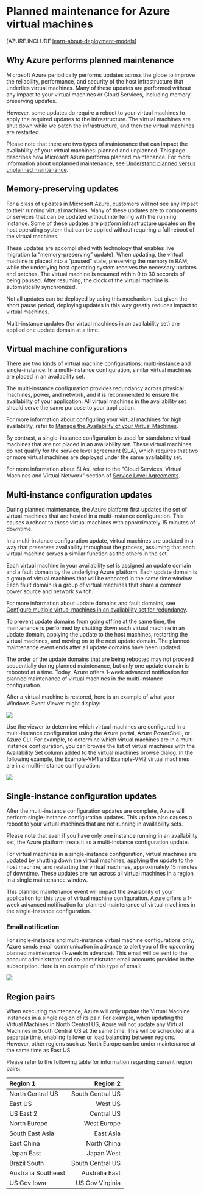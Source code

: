 <properties
	pageTitle="Planned maintenance for Azure VMs | Microsoft Azure"
	description="Understand what Azure planned maintenance is and how it affects your virtual machines running in Azure."
	services="virtual-machines"
	documentationCenter=""
	authors="drewm"
	manager="timlt"
	editor=""
	tags="azure-service-management,azure-resource-manager"/>

<tags
	ms.service="virtual-machines"
	ms.workload="infrastructure-services"
	ms.tgt_pltfrm="vm-multiple"
	ms.devlang="na"
	ms.topic="article"
	ms.date="01/05/2016"
	ms.author="drewm"/>


# Planned maintenance for Azure virtual machines

[AZURE.INCLUDE [learn-about-deployment-models](../../includes/learn-about-deployment-models-both-include.md)]

## Why Azure performs planned maintenance

Microsoft Azure periodically performs updates across the globe to improve the reliability, performance, and security of the host infrastructure that underlies virtual machines. Many of these updates are performed without any impact to your virtual machines or Cloud Services, including memory-preserving updates.

However, some updates do require a reboot to your virtual machines to apply the required updates to the infrastructure. The virtual machines are shut down while we patch the infrastructure, and then the virtual machines are restarted.

Please note that there are two types of maintenance that can impact the availability of your virtual machines: planned and unplanned. This page describes how Microsoft Azure performs planned maintenance. For more information about unplanned maintenance, see [Understand planned versus unplanned maintenance](virtual-machines-manage-availability.md).

## Memory-preserving updates

For a class of updates in Microsoft Azure, customers will not see any impact to their running virtual machines. Many of these updates are to components or services that can be updated without interfering with the running instance. Some of these updates are platform infrastructure updates on the host operating system that can be applied without requiring a full reboot of the virtual machines.

These updates are accomplished with technology that enables live migration (a “memory-preserving” update). When updating, the virtual machine is placed into a “paused” state, preserving the memory in RAM, while the underlying host operating system receives the necessary updates and patches. The virtual machine is resumed within 9 to 30 seconds of being paused. After resuming, the clock of the virtual machine is automatically synchronized.

Not all updates can be deployed by using this mechanism, but given the short pause period, deploying updates in this way greatly reduces impact to virtual machines.

Multi-instance updates (for virtual machines in an availability set) are applied one update domain at a time.  

## Virtual machine configurations

There are two kinds of virtual machine configurations: multi-instance and single-instance. In a multi-instance configuration, similar virtual machines are placed in an availability set.

The multi-instance configuration provides redundancy across physical machines, power, and network, and it is recommended to ensure the availability of your application. All virtual machines in the availability set should serve the same purpose to your application.

For more information about configuring your virtual machines for high availability, refer to [Manage the Availability of your Virtual Machines](virtual-machines-manage-availability.md).

By contrast, a single-instance configuration is used for standalone virtual machines that are not placed in an availability set. These virtual machines do not qualify for the service level agreement (SLA), which requires that two or more virtual machines are deployed under the same availability set.

For more information about SLAs, refer to the "Cloud Services, Virtual Machines and Virtual Network" section of [Service Level Agreements](https://azure.microsoft.com/support/legal/sla/).


## Multi-instance configuration updates

During planned maintenance, the Azure platform first updates the set of virtual machines that are hosted in a multi-instance configuration. This causes a reboot to these virtual machines with approximately 15 minutes of downtime.

In a multi-instance configuration update, virtual machines are updated in a way that preserves availability throughout the process, assuming that each virtual machine serves a similar function as the others in the set.

Each virtual machine in your availability set is assigned an update domain and a fault domain by the underlying Azure platform. Each update domain is a group of virtual machines that will be rebooted in the same time window. Each fault domain is a group of virtual machines that share a common power source and network switch.

For more information about update domains and fault domains, see [Configure multiple virtual machines in an availability set for redundancy](virtual-machines-manage-availability.md#configure-multiple-virtual-machines-in-an-availability-set-for-redundancy).

To prevent update domains from going offline at the same time, the maintenance is performed by shutting down each virtual machine in an update domain, applying the update to the host machines, restarting the virtual machines, and moving on to the next update domain. The planned maintenance event ends after all update domains have been updated.

The order of the update domains that are being rebooted may not proceed sequentially during planned maintenance, but only one update domain is rebooted at a time. Today, Azure offers 1-week advanced notification for planned maintenance of virtual machines in the multi-instance configuration.

After a virtual machine is restored, here is an example of what your Windows Event Viewer might display:

<!--Image reference-->
![][image2]

Use the viewer to determine which virtual machines are configured in a multi-instance configuration using the Azure portal, Azure PowerShell, or Azure CLI. For example, to determine which virtual machines are in a multi-instance configuration, you can browse the list of virtual machines with the Availability Set column added to the virtual machines browse dialog. In the following example, the Example-VM1 and Example-VM2 virtual machines are in a muilti-instance configuration:

<!--Image reference-->
![][image4]

## Single-instance configuration updates

After the multi-instance configuration updates are complete, Azure will perform single-instance configuration updates. This update also causes a reboot to your virtual machines that are not running in availability sets.

Please note that even if you have only one instance running in an availability set, the Azure platform treats it as a multi-instance configuration update.

For virtual machines in a single-instance configuration, virtual machines are updated by shutting down the virtual machines, applying the update to the host machine, and restarting the virtual machines, approximately 15 minutes of downtime. These updates are run across all virtual machines in a region in a single maintenance window.

This planned maintenance event will impact the availability of your application for this type of virtual machine configuration. Azure offers a 1-week advanced notification for planned maintenance of virtual machines in the single-instance configuration.

### Email notification

For single-instance and multi-instance virtual machine configurations only, Azure sends email communication in advance to alert you of the upcoming planned maintenance (1-week in advance). This email will be sent to the account administrator and co-administrator email accounts provided in the subscription. Here is an example of this type of email:

<!--Image reference-->
![][image1]

## Region pairs

When executing maintenance, Azure will only update the Virtual Machine instances in a single region of its pair. For example, when updating the Virtual Machines in North Central US, Azure will not update any Virtual Machines in South Central US at the same time. This will be scheduled at a separate time, enabling failover or load balancing between regions. However, other regions such as North Europe can be under maintenance at the same time as East US.

Please refer to the following table for information regarding current region pairs:

Region 1 | Region 2
:----- | ------:
North Central US | South Central US
East US | West US
US East 2 | Central US
North Europe | West Europe
South East Asia | East Asia
East China | North China
Japan East | Japan West
Brazil South | South Central US
Australia Southeast | Australia East
US Gov Iowa | US Gov Virginia

<!--Anchors-->
[image1]: ./media/virtual-machines-planned-maintenance/vmplanned1.png
[image2]: ./media/virtual-machines-planned-maintenance/EventViewerPostReboot.png
[image3]: ./media/virtual-machines-planned-maintenance/RegionPairs.PNG
[image4]: ./media/virtual-machines-planned-maintenance/AvailabilitySetExample.png


<!--Link references-->
[Virtual Machines Manage Availability]: virtual-machines-windows-tutorial.md
[Understand planned versus unplanned maintenance]: virtual-machines-manage-availability.md#Understand-planned-versus-unplanned-maintenance/
